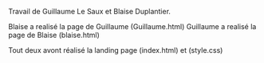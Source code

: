 Travail de Guillaume Le Saux et Blaise Duplantier.

Blaise a realisé la page de Guillaume  (Guillaume.html)
Guillaume a realisé la page de Blaise (blaise.html)

Tout deux avont réalisé la landing page (index.html) et (style.css)
 
